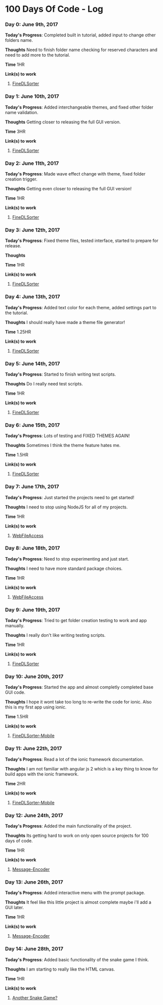# 100 Days Of Code - Log
### Day 0: June 9th, 2017

**Today's Progress**: Completed built in tutorial, added input to change other folders name.

**Thoughts** Need to finish folder name checking for reserved characters and need to add more to the tutorial.

**Time** 1HR

**Link(s) to work**
1. [FineDLSorter](https://github.com/BrandonCravener/FineDLSorter)

### Day 1: June 10th, 2017

**Today's Progress**: Added interchangeable themes, and fixed other folder name validation.

**Thoughts** Getting closer to releasing the full GUI version.

**Time** 3HR

**Link(s) to work**
1. [FineDLSorter](https://github.com/BrandonCravener/FineDLSorter)

### Day 2: June 11th, 2017

**Today's Progress**: Made wave effect change with theme, fixed folder creation trigger.

**Thoughts** Getting even closer to releasing the full GUI version!

**Time** 1HR

**Link(s) to work**
1. [FineDLSorter](https://github.com/BrandonCravener/FineDLSorter)

### Day 3: June 12th, 2017

**Today's Progress**: Fixed theme files, tested interface, started to prepare for release.

**Thoughts** 

**Time** 1HR

**Link(s) to work**
1. [FineDLSorter](https://github.com/BrandonCravener/FineDLSorter)

### Day 4: June 13th, 2017

**Today's Progress**: Added text color for each theme, added settings part to the tutorial.

**Thoughts** I should really have made a theme file generator!

**Time** 1.25HR

**Link(s) to work**
1. [FineDLSorter](https://github.com/BrandonCravener/FineDLSorter)

### Day 5: June 14th, 2017

**Today's Progress**: Started to finish writing test scripts.

**Thoughts** Do I really need test scripts.

**Time** 1HR

**Link(s) to work**
1. [FineDLSorter](https://github.com/BrandonCravener/FineDLSorter)

### Day 6: June 15th, 2017

**Today's Progress**: Lots of testing and FIXED THEMES AGAIN!

**Thoughts** Sometimes I think the theme feature hates me.

**Time** 1.5HR

**Link(s) to work**
1. [FineDLSorter](https://github.com/BrandonCravener/FineDLSorter)

### Day 7: June 17th, 2017

**Today's Progress**: Just started the projects need to get started!

**Thoughts** I need to stop using NodeJS for all of my projects.

**Time** 1HR

**Link(s) to work**
1. [WebFileAccess](https://github.com/BrandonCravener/WebFileAccess)

### Day 8: June 18th, 2017

**Today's Progress**: Need to stop experimenting and just start.

**Thoughts** I need to have more standard package choices.

**Time** 1HR

**Link(s) to work**
1. [WebFileAccess](https://github.com/BrandonCravener/WebFileAccess)

### Day 9: June 19th, 2017

**Today's Progress**: Tried to get folder creation testing to work and app manually.

**Thoughts** I really don't like writing testing scripts.

**Time** 1HR

**Link(s) to work**
1. [FineDLSorter](https://github.com/BrandonCravener/FineDLSorter)

### Day 10: June 20th, 2017

**Today's Progress**: Started the app and almost completly completed base GUI code.

**Thoughts** I hope it wont take too long to re-write the code for ionic. Also this is my first app using ionic.

**Time** 1.5HR

**Link(s) to work**
1. [FineDLSorter-Mobile](https://github.com/BrandonCravener/FineDLSorter-Mobile)

### Day 11: June 22th, 2017

**Today's Progress**: Read a lot of the ionic framework documentation.

**Thoughts** I am not familiar with angular js 2 which is a key thing to know for build apps with the ionic framework.

**Time** 2HR

**Link(s) to work**
1. [FineDLSorter-Mobile](https://github.com/BrandonCravener/FineDLSorter-Mobile)

### Day 12: June 24th, 2017

**Today's Progress**: Added the main functionality of the project.

**Thoughts** Its getting hard to work on only open source projects for 100 days of code.

**Time** 1HR

**Link(s) to work**
1. [Message-Encoder](https://github.com/BrandonCravener/Message-Encoder)

### Day 13: June 26th, 2017

**Today's Progress**: Added interactive menu with the prompt package.

**Thoughts** It feel like this little project is almost complete maybe i'll add a GUI later.

**Time** 1HR

**Link(s) to work**
1. [Message-Encoder](https://github.com/BrandonCravener/Message-Encoder)

### Day 14: June 28th, 2017

**Today's Progress**: Added basic functionality of the snake game I think.

**Thoughts** I am starting to really like the HTML canvas.

**Time** 1HR

**Link(s) to work**
1. [Another Snake Game?](https://codepen.io/BrandonCravener/full/zzPgbY/)
